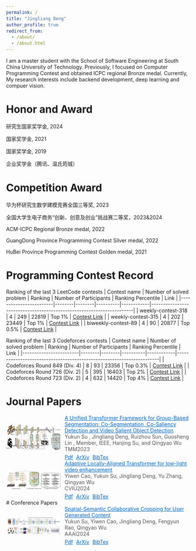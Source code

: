 ```yaml
---
permalink: /
title: "Jingliang Deng"
author_profile: true
redirect_from: 
  - /about/
  - /about.html
---
```

I am a master student with the School of Software Engineering at South China University of Technology. Previously, I focused on Computer Programming Contest and obtained ICPC regional Bronze medal.  Currently, My research interests include backend development, deep learning and compuer vision.

Honor and Award
======
研究生国家奖学金, 2024

国家奖学金, 2021

国家奖学金, 2019

企业奖学金（腾讯、温氏筠城）

Competition Award
======

华为杯研究生数学建模竞赛全国三等奖, 2023

全国大学生电子商务“创新、创意及创业”挑战赛二等奖，2023&2024

ACM-ICPC Regional Bronze medal, 2022

GuangDong Province Programming Contest Silver medal, 2022

HuBei Province Programming Contest Golden medal, 2021

Programming Contest Record
======
Ranking of the last 3 LeetCode contests
| Contest name               | Number of solved problem | Ranking   | Number of Participants | Ranking Percentile | Link                                                                |
|------------------------|--------|--------|----------|------------|----------------------------------------------------------------------|
| weekly-contest-318      | 4    | 249     | 22819   | Top 1%    | [Contest Link](https://leetcode.cn/contest/weekly-contest-318/ranking/?region=global_v2)         |
| weekly-contest-315      | 4    | 202 | 23449   | Top 1%    | [Contest Link](https://leetcode.cn/contest/weekly-contest-315/ranking/?region=global_v2)         |
| biweekly-contest-89      | 4   | 90    | 20877   | Top 0.5%      | [Contest Link](https://leetcode.cn/contest/biweekly-contest-89/ranking/?region=global_v2)       |

Ranking of the last 3 Codeforces contests
| Contest name               | Number of solved problem | Ranking   | Number of Participants | Ranking Percentile | Link                                                                 |
|------------------------|--------|--------|----------|------------|----------------------------------------------------------------------|
| Codeforces Round 849 (Div. 4)	      | 8   | 93    | 23356   | Top 0.3%      | [Contest Link](https://codeforces.com/contest/1791/standings/participant/149105757#p149105757)       |
| Codeforces Round 726 (Div. 2)      | 5   | 395     | 16403   | Top 2%    | [Contest Link](https://codeforces.com/contest/1537/standings/participant/115774504#p115774504)         |
| Codeforces Round 723 (Div. 2)      | 4   | 632 | 14420   | Top 4%    | [Contest Link](https://codeforces.com/contest/1526/standings/participant/114687803#p114687803)         |

# Journal Papers
<div style="display: flex; align-items: center;">
  <img src="/files/thumbnails/ufo.jpg" alt="论文缩略图" style="width: 150px; margin-right: 10px;">
  <div>
    <a href="/files/publications/ufo.pdf" style="color: #0066c0; text-decoration: underline;">A Unified Transformer Framework for Group-Based Segmentation: Co-Segmentation, Co-Saliency Detection and Video Salient Object Detection</a>
    <p style="color: #555; margin: 0;">Yukun Su , Jingliang Deng, Ruizhou Sun, Guosheng Lin , Member, IEEE, Hanjing Su, and Qingyao Wu</p>
    <p style="color: #555; margin: 0;">TMM2023</p>
    <div style="margin-top: 5px;">
      <a href="/files/publications/ufo.pdf" style="color: #0066c0; text-decoration: underline;">Pdf</a>
      <a href="/files/publications/ufo.pdf" style="color: #0066c0; text-decoration: underline; margin-left: 5px;">ArXiv</a>
      <a href="/files/bibtex/ufo.txt" style="color: #0066c0; text-decoration: underline; margin-left: 5px;">BibTex</a>
    </div>
  </div>
</div>

<div style="display: flex; align-items: center;">
  <img src="/files/thumbnails/alat.png" alt="论文缩略图" style="width: 150px; margin-right: 10px;">
  <div>
    <a href="/files/publications/ALAT.pdf" style="color: #0066c0; text-decoration: underline;">Adaptive Locally-Aligned Transformer for low-light video enhancement</a>
    <p style="color: #555; margin: 0;">Yiwen Cao, Yukun Su, Jingliang Deng, Yu Zhang, Qingyao Wu</p>
    <p style="color: #555; margin: 0;">CVIU2024</p>
    <div style="margin-top: 5px;">
      <a href="/files/publications/ALAT.pdf" style="color: #0066c0; text-decoration: underline;">Pdf</a>
      <a href="/files/publications/ALAT.pdf" style="color: #0066c0; text-decoration: underline; margin-left: 5px;">ArXiv</a>
      <a href="/files/bibtex/alat.txt" style="color: #0066c0; text-decoration: underline; margin-left: 5px;">BibTex</a>
    </div>
  </div>
</div>
# Conference Papers
<div style="display: flex; align-items: center;">
  <img src="/files/thumbnails/aaai.png" alt="论文缩略图" style="width: 150px; margin-right: 10px;">
  <div>
    <a href="/files/publications/AAAI.pdf" style="color: #0066c0; text-decoration: underline;">Spatial-Semantic Collaborative Cropping for User Generated Content</a>
    <p style="color: #555; margin: 0;">Yukun Su, Yiwen Cao, Jingliang Deng, Fengyun Rao, Qingyao Wu</p>
    <p style="color: #555; margin: 0;">AAAI2024</p>
    <div style="margin-top: 5px;">
      <a href="/files/publications/AAAI.pdf" style="color: #0066c0; text-decoration: underline;">Pdf</a>
      <a href="/files/publications/AAAI.pdf" style="color: #0066c0; text-decoration: underline; margin-left: 5px;">ArXiv</a>
      <a href="/files/bibtex/AAAI.txt" style="color: #0066c0; text-decoration: underline; margin-left: 5px;">BibTex</a>
    </div>
  </div>
</div>

